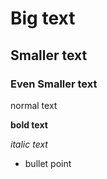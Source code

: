# Big text
## Smaller text
### Even Smaller text

normal text

**bold text**

*italic text*


* bullet point
